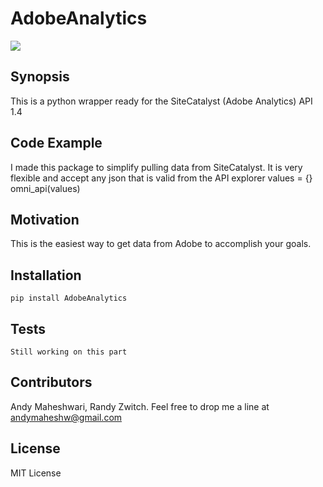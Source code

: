 AdobeAnalytics
=========================
![](https://travis-ci.org/andymaheshw/AdobeAnalytics.svg?branch=master)

## Synopsis

This is a python wrapper ready for the SiteCatalyst (Adobe Analytics) API 1.4

## Code Example

I made this package to simplify pulling data from SiteCatalyst. It is very flexible and accept any json that is valid from the API explorer
    values = {}
    omni_api(values)

## Motivation

This is the easiest way to get data from Adobe to accomplish your goals.

## Installation

    pip install AdobeAnalytics

## Tests

    Still working on this part

## Contributors

Andy Maheshwari, Randy Zwitch. Feel free to drop me a line at andymaheshw@gmail.com

## License

MIT License
